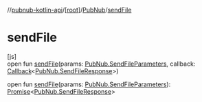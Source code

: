 //[pubnub-kotlin-api](../../../index.md)/[[root]](../index.md)/[PubNub](index.md)/[sendFile](send-file.md)

# sendFile

[js]\
open fun [sendFile](send-file.md)(params: [PubNub.SendFileParameters](-send-file-parameters/index.md), callback: [Callback](../-callback/index.md)&lt;[PubNub.SendFileResponse](-send-file-response/index.md)&gt;)

open fun [sendFile](send-file.md)(params: [PubNub.SendFileParameters](-send-file-parameters/index.md)): [Promise](https://kotlinlang.org/api/core/kotlin-stdlib/kotlin.js/-promise/index.html)&lt;[PubNub.SendFileResponse](-send-file-response/index.md)&gt;
